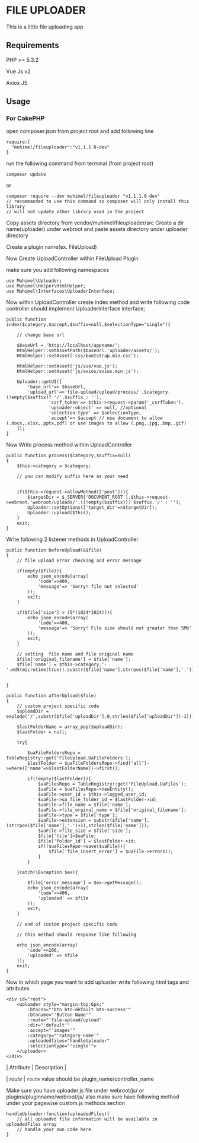 # FILE UPLOADER
This is a little file uploading app
## Requirements
PHP >= 5.3.2

Vue Js v2

Axios JS

## Usage 

### For CakePHP



open composer.json from project root and add following line
```
require:{
  "muhimel/fileuploader":"v1.1.1.0-dev"
}
```
 run the following command from terminal (from project root)
```
composer update
```
or
```
composer require --dev muhimel/fileuploader "v1.1.1.0-dev"
// recommanded to use this command so composer will only install this library
// will not update other library used in the project
```

Copy assets directory from vendor/muhimel/fileuploader/src 
Create a dir name(uploader) under webroot and paste assets directory under uploader directory

Create a plugin name(ex. FileUpload)

Now Create UploadController within FileUpload Plugin

make sure you add following namespaces
```
use Muhimel\Uploader;
use Muhimel\Helper\HtmlHelper;
use Muhimel\Interfaces\UploaderInterface;
```

Now within UploadController create index method and write following code
controller should implement UploaderInterface interface;

```     
public function index($category,$accept,$suffix=null,$selectionType="single"){
    
    // change base url

	$baseUrl = 'http://localhost/appname/';
	HtmlHelper::setAssetPath($baseUrl.'uploader/assets/');
	HtmlHelper::setAsset('css/bootstrap.min.css');
		   
	HtmlHelper::setAsset('js/vue/vue.js');
	HtmlHelper::setAsset('js/axios/axios.min.js');

	Uploader::getUI([
		'base_url'=> $baseUrl,
		'upload_url'=>'file-upload/upload/process/'.$category.(!empty($suffix)? '/'.$suffix : ''),
				'csrf_token'=> $this->request->param('_csrfToken'),
				'uploader-object' => null, //optional
				'selection-type' => $selectionType,
				'accept'=> $accept // use document to allow (.docx,.xlsx,.pptx,pdf) or use images to allow (.png,.jpg,.bmp,.gif)
	]);
}
```

Now Write process method within UploadController

```
public function process($category,$suffix=null)
{
	$this->category = $category;
	
    // you can modify suffix here as your need


	if($this->request->allowMethod(['post'])){
		$targetDir = $_SERVER['DOCUMENT_ROOT'].$this->request->webroot.'webroot/uploads/'.((!empty($suffix))? $suffix.'/' : '');
		Uploader::setOptions(['target_dir'=>$targetDir]);
		Uploader::upload($this);
	}
	exit;
}
```

Write following 2 listener methods in UploadController

```
public function beforeUpload(&$file)
{
    // file upload error checking and error message

    if(empty($file)){
        echo json_encode(array(
            'code'=>400,
            'message'=> 'Sorry! file not selected'
        ));
        exit;
    }

    if($file['size'] > (5*(1024*1024))){
        echo json_encode(array(
            'code'=>400,
            'message'=> 'Sorry! File size should not greater than 5Mb'
        ));
        exit;
    }

    // setting  file name and file original name 
    $file['original_filename'] = $file['name'];
    $file['name'] = $this->category.'-'.md5(microtime(true)).substr($file['name'],strrpos($file['name'],'.'));
    
    
}

public function afterUpload($file)
{
    // custom project specific code
    $uploadDir = explode('/',substr($file['uploadDir'],0,strlen($file['uploadDir'])-1));
    
    $lastFolderName = array_pop($uploadDir);
    $lastFolder = null;
    
    try{
        
        $uaFileFoldersRepo = TableRegistry::get('FileUpload.UaFileFolders');
        $lastFolder = $uaFileFoldersRepo->find('all')->where(['name'=>$lastFolderName])->first();
        
        if(!empty($lastFolder)){
            $uaFilesRepo = TableRegistry::get('FileUpload.UaFiles');
            $uaFile = $uaFilesRepo->newEntity();
            $uaFile->user_id = $this->logged_user_id;
            $uaFile->ua_file_folder_id = $lastFolder->id;
            $uaFile->file_name = $file['name'];
            $uaFile->file_orginal_name = $file['original_filename'];
            $uaFile->type = $file['type'];
            $uaFile->extension = substr($file['name'],(strrpos($file['name'],'.')+1),strlen($file['name']));
            $uaFile->file_size = $file['size'];
            $file['file']=$uaFile;
            $file['folder_id'] = $lastFolder->id;
            if(!$uaFilesRepo->save($uaFile)){
                $file['file_insert_error'] = $uaFile->errors();
            }
        }
    
    }catch(\Exception $ex){

        $file['error_message'] = $ex->getMessage();
        echo json_encode(array(
            'code'=>400,
            'uploaded' => $file
        ));
        exit;
    }

    // end of custom project specific code
    
    // this method should response like following

    echo json_encode(array(
        'code'=>200,
        'uploaded' => $file
    ));
    exit;
}

```
Now in which page you want to add uploader write following html tags and attributes

```
<div id="root">
	<uploader style="margin-top:6px;" 
	    :btncss="'btn btn-default btn-success'" 
	    :btnname="'Button Name'" 
	    :route="'file-upload/upload" 
	    :dir="'default'" 
	    :accept="'images'" 
	    :category="'category-name'" 
	    :uploadedfiles="handleUploader"
	    :selectiontype="'single'">
	</uploader>
</div>
```

| Attribute | Description |

| *route*   | `route` value should be plugin_name/controller_name

Make sure you have uploader.js file under webroot/js/ or plugins/pluginname/webroot/js/
also make sure have following method under your pagewise custom.js methods section

```
handleUploader:function(uploadedFiles){
    // all uploaded file information will be available in uploadedFiles array
    // handle your own code here 
}
```

